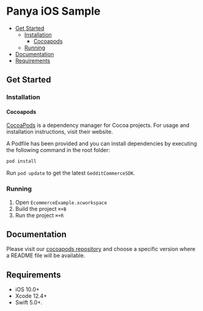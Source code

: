 # Panya iOS Sample

* [Get Started](#get-started)
	* [Installation](#installation)
		* [Cocoapods](#cocoapods)
	* [Running](#running)
* [Documentation](#documentation)
* [Requirements](#requirements)

## Get Started

### Installation

#### Cocoapods

[CocoaPods](https://cocoapods.org/) is a dependency manager for Cocoa 
projects. For usage and installation instructions, visit their website. 

A Podfile has been provided and you can install dependencies by executing
the following command in the root folder:

```sh
pod install
```

Run `pod update` to get the latest `GedditCommerceSDK`.

### Running

1. Open `EcommerceExample.xcworkspace`
2. Build the project `⌘+B`
2. Run the project `⌘+R`

## Documentation

Please visit our [cocoapods repository](https://github.com/gedditlive/GedditSDK/tree/master/GedditCommerceSDK) 
and choose a specific version where a README file will be available.

## Requirements

* iOS 10.0+
* Xcode 12.4+
* Swift 5.0+.